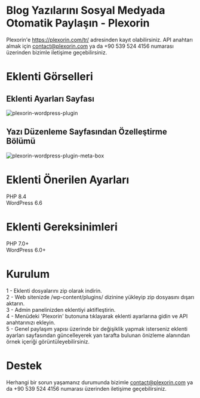 # Blog Yazılarını Sosyal Medyada Otomatik Paylaşın - Plexorin
Plexorin'e https://plexorin.com/tr/ adresinden kayıt olabilirsiniz. API anahtarı almak için contact@plexorin.com ya da +90 539 524 4156 numarası üzerinden bizimle iletişime geçebilirsiniz.

# Eklenti Görselleri
## Eklenti Ayarları Sayfası
![plexorin-wordpress-plugin](https://github.com/user-attachments/assets/236f70a1-dddd-4b45-9bdd-0c244c3b9580)

## Yazı Düzenleme Sayfasından Özelleştirme Bölümü
![plexorin-wordpress-plugin-meta-box](https://github.com/user-attachments/assets/845f4578-e97e-4d57-a330-c219b51484e1)

# Eklenti Önerilen Ayarları
PHP 8.4<br>
WordPress 6.6

# Eklenti Gereksinimleri
PHP 7.0+<br>
WordPress 6.0+

# Kurulum
1 - Eklenti dosyalarını zip olarak indirin.<br>
2 - Web sitenizde /wp-content/plugins/ dizinine yükleyip zip dosyasını dışarı aktarın.<br>
3 - Admin panelinizden eklentiyi aktifleştirin.<br>
4 - Menüdeki 'Plexorin' butonuna tıklayarak eklenti ayarlarına gidin ve API anahtarınızı ekleyin.<br>
5 - Genel paylaşım yapısı üzerinde bir değişiklik yapmak isterseniz eklenti ayarları sayfasından güncelleyerek yan tarafta bulunan önizleme alanından örnek içeriği görüntüleyebilirsiniz.<br>

# Destek
Herhangi bir sorun yaşamanız durumunda bizimle contact@plexorin.com ya da +90 539 524 4156 numarası üzerinden iletişime geçebilirsiniz. 
